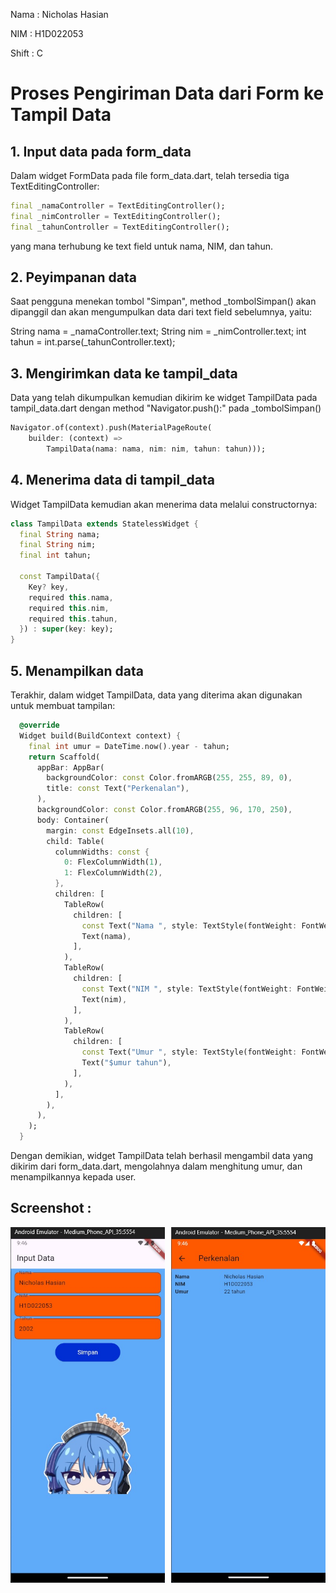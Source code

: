 Nama    : Nicholas Hasian

NIM     : H1D022053

Shift   : C

# Proses Pengiriman Data dari Form ke Tampil Data

## 1. Input data pada form_data

Dalam widget FormData pada file form_data.dart, telah tersedia tiga TextEditingController:

```dart
final _namaController = TextEditingController();
final _nimController = TextEditingController();
final _tahunController = TextEditingController();
```

yang mana terhubung ke text field untuk nama, NIM, dan tahun.

## 2. Peyimpanan data
Saat pengguna menekan tombol "Simpan", method _tombolSimpan() akan dipanggil dan akan mengumpulkan data dari text field sebelumnya, yaitu:

String nama = _namaController.text;
String nim = _nimController.text;
int tahun = int.parse(_tahunController.text);


## 3. Mengirimkan data ke tampil_data
Data yang telah dikumpulkan kemudian dikirim ke widget TampilData pada tampil_data.dart dengan method "Navigator.push():" pada _tombolSimpan()

```dart
Navigator.of(context).push(MaterialPageRoute(
    builder: (context) =>
        TampilData(nama: nama, nim: nim, tahun: tahun)));
```

## 4. Menerima data di tampil_data
Widget TampilData kemudian akan menerima data melalui constructornya:

```dart
class TampilData extends StatelessWidget {
  final String nama;
  final String nim;
  final int tahun;

  const TampilData({
    Key? key,
    required this.nama,
    required this.nim,
    required this.tahun,
  }) : super(key: key);
}
```

## 5. Menampilkan data
Terakhir, dalam widget TampilData, data yang diterima akan digunakan untuk membuat tampilan:

```dart
  @override
  Widget build(BuildContext context) {
    final int umur = DateTime.now().year - tahun;
    return Scaffold(
      appBar: AppBar(
        backgroundColor: const Color.fromARGB(255, 255, 89, 0),
        title: const Text("Perkenalan"),
      ),
      backgroundColor: const Color.fromARGB(255, 96, 170, 250),
      body: Container(
        margin: const EdgeInsets.all(10),
        child: Table(
          columnWidths: const {
            0: FlexColumnWidth(1),
            1: FlexColumnWidth(2),
          },
          children: [
            TableRow(
              children: [
                const Text("Nama ", style: TextStyle(fontWeight: FontWeight.bold)),
                Text(nama),
              ],
            ),
            TableRow(
              children: [
                const Text("NIM ", style: TextStyle(fontWeight: FontWeight.bold)),
                Text(nim),
              ],
            ),
            TableRow(
              children: [
                const Text("Umur ", style: TextStyle(fontWeight: FontWeight.bold)),
                Text("$umur tahun"),
              ],
            ),
          ],
        ),
      ),
    );
  }
```

Dengan demikian, widget TampilData telah berhasil mengambil data yang dikirim dari form_data.dart, mengolahnya dalam menghitung umur, dan menampilkannya kepada user.




## Screenshot :

<div style="display: flex; justify-content: space-between;">
  <img src="images/form.jpeg" style="width: 49%;">
  <img src="images/tampil.jpeg" style="width: 49%;">
</div>
